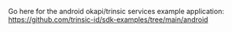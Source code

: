 Go here for the android okapi/trinsic services example application:
https://github.com/trinsic-id/sdk-examples/tree/main/android